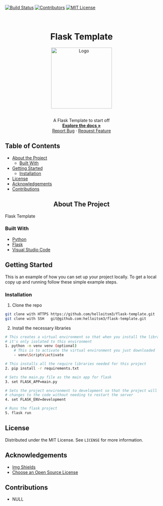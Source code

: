 [![Build Status][build-shield]][build-url]
[![Contributors][contributors-shield]][contributors-url]
[![MIT License][license-shield]][license-url]

<!-- PROJECT LOGO -->
<br />
<div>
  <div align="center">
    <h1 style="font-weight: bold">Flask Template</h1>
    <a href="https://github.com/helloitsm3/ICT2103-Team-8">
        <img src="./static/popcorn.svg" alt="Logo" width="200" height="auto">
    </a>
    <p align="center" style="margin-top: 30px">
        A Flask Template to start off
        <br />
        <a href="https://github.com/helloitsm3/ICT2103-Team-8"><strong>Explore the docs »</strong></a>
        <br />
        <a href="https://github.com/helloitsm3/ICT2103-Team-8/issues">Report Bug</a>
        ·
        <a href="https://github.com/helloitsm3/ICT2103-Team-8/issues">Request Feature</a>
    </p>
  </div>
</div>

<!-- TABLE OF CONTENTS -->

## Table of Contents

- [About the Project](#about-the-project)
  - [Built With](#built-with)
- [Getting Started](#getting-started)
  - [Installation](#installation)
- [License](#license)
- [Acknowledgements](#acknowledgements)
- [Contributions](#contributions)

<!-- ABOUT THE PROJECT -->

<h2 align="center"> About The Project </h2>

Flask Template

### Built With

- [Python](https://www.python.org/)
- [Flask](https://flask.palletsprojects.com/en/1.1.x/)
- [Visual Studio Code](https://code.visualstudio.com/)

<!-- GETTING STARTED -->

## Getting Started

This is an example of how you can set up your project locally. To get a local copy up and running follow these simple example steps.

### Installation

1. Clone the repo

```sh
git clone with HTTPS https://github.com/helloitsm3/flask-template.git
git clone with SSH   git@github.com:helloitsm3/flask-template.git
```

2. Install the necessary libraries

```sh
# This creates a virtual environment so that when you install the libraries
# it's only isolated to this environment
1. python -m venv venv (optional)
    # This is to activate the virtual environment you just downloaded
    - venv\Scripts\activate

# This installs all the require libraries needed for this project
2. pip install -r requirements.txt

# Sets the main.py file as the main app for flask
3. set FLASK_APP=main.py

# Sets the project environment to development so that the project will refresh upon
# changes to the code without needing to restart the server
4. set FLASK_ENV=development

# Runs the flask project
5. flask run
```

<!-- LICENSE -->

## License

Distributed under the MIT License. See `LICENSE` for more information.

<!-- Acknowledgements -->

## Acknowledgements

- [Img Shields](https://shields.io)
- [Choose an Open Source License](https://choosealicense.com)

<!-- Contributions -->

## Contributions

- NULL

<!-- MARKDOWN LINKS & IMAGES -->
<!-- https://www.markdownguide.org/basic-syntax/#reference-style-links -->

[build-shield]: https://img.shields.io/badge/build-passing-brightgreen.svg?style=flat-square
[build-url]: #
[contributors-shield]: https://img.shields.io/badge/contributors-1-orange.svg?style=flat-square
[contributors-url]: https://github.com/helloitsm3/flask-template/graphs/contributors
[license-shield]: https://img.shields.io/badge/license-MIT-blue.svg?style=flat-square
[license-url]: https://choosealicense.com/licenses/mit
